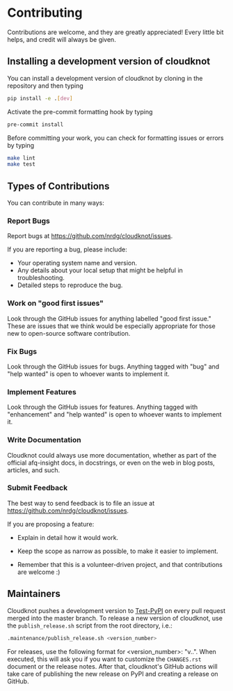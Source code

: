 # Contributing

Contributions are welcome, and they are greatly appreciated! Every little bit
helps, and credit will always be given.

## Installing a development version of cloudknot

You can install a development version of cloudknot by cloning in the repository
and then typing

```bash
pip install -e .[dev]
```

Activate the pre-commit formatting hook by typing

```bash
pre-commit install
```

Before committing your work, you can check for formatting issues or errors by typing

```bash
make lint
make test
```

## Types of Contributions

You can contribute in many ways:

### Report Bugs

Report bugs at <https://github.com/nrdg/cloudknot/issues>.

If you are reporting a bug, please include:

-   Your operating system name and version.
-   Any details about your local setup that might be helpful in troubleshooting.
-   Detailed steps to reproduce the bug.

### Work on "good first issues"

Look through the GitHub issues for anything labelled "good first issue." These
are issues that we think would be especially appropriate for those new to
open-source software contribution.

### Fix Bugs

Look through the GitHub issues for bugs. Anything tagged with "bug" and "help
wanted" is open to whoever wants to implement it.

### Implement Features

Look through the GitHub issues for features. Anything tagged with "enhancement"
and "help wanted" is open to whoever wants to implement it.

### Write Documentation

Cloudknot could always use more documentation, whether as part of the
official afq-insight docs, in docstrings, or even on the web in blog posts,
articles, and such.

### Submit Feedback

The best way to send feedback is to file an issue at
<https://github.com/nrdg/cloudknot/issues>.

If you are proposing a feature:

-   Explain in detail how it would work.

-   Keep the scope as narrow as possible, to make it easier to implement.

-   Remember that this is a volunteer-driven project, and that contributions
    are welcome :)

## Maintainers

Cloudknot pushes a development version to
[Test-PyPI](https://test.pypi.org/) on every pull request merged into
the master branch. To release a new version of cloudknot, use the `publish_release.sh` script from the root directory, i.e.:
```bash
.maintenance/publish_release.sh <version_number>
```
For releases, use the following format for <version_number>:
"v<major>.<minor>.<micro>".
When executed, this will ask you if you want to customize the
`CHANGES.rst` document or the release notes. After that, cloudknot's
GitHub actions will take care of publishing the new release on PyPI and
creating a release on GitHub.
